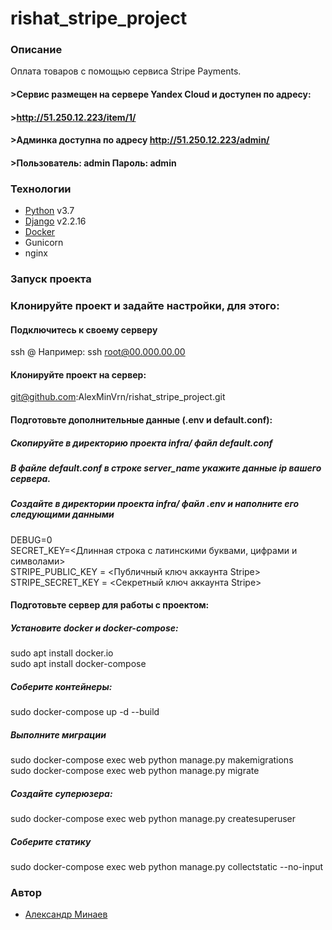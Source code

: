 # rishat_stripe_project

### Описание
Оплата товаров с помощью сервиса Stripe Payments.
#### >Сервис размещен на сервере Yandex Cloud и доступен по адресу:
#### >http://51.250.12.223/item/1/  
#### >Админка доступна по адресу http://51.250.12.223/admin/  
#### >Пользователь: admin Пароль: admin

### Технологии
- [Python] v3.7
- [Django] v2.2.16
- [Docker]
- Gunicorn
- nginx
### Запуск проекта
### Клонируйте проект и задайте настройки, для этого:

#### Подключитесь к своему серверу
ssh <server user>@<server IP>
Например: ssh root@00.000.00.00

#### Клонируйте проект на сервер:
git@github.com:AlexMinVrn/rishat_stripe_project.git

#### Подготовьте дополнительные данные (.env и default.conf):

##### Скопируйте в директорию проекта infra/ файл default.conf 

##### В файле default.conf в строке server_name укажите данные ip вашего сервера.

##### Создайте в директории проекта infra/ файл .env и наполните его следующими данными
DEBUG=0  
SECRET_KEY=<Длинная строка с латинскими буквами, цифрами и символами>  
STRIPE_PUBLIC_KEY = <Публичный ключ аккаунта Stripe>  
STRIPE_SECRET_KEY = <Секретный ключ аккаунта Stripe>  

#### Подготовьте сервер для работы с проектом:

##### Установите docker и docker-compose:
sudo apt install docker.io  
sudo apt install docker-compose

##### Соберите контейнеры:

sudo docker-compose up -d --build

##### Выполните миграции
sudo docker-compose exec web python manage.py makemigrations  
sudo docker-compose exec web python manage.py migrate

##### Создайте суперюзера:
sudo docker-compose exec web python manage.py createsuperuser

##### Cоберите статику
sudo docker-compose exec web python manage.py collectstatic --no-input


### Автор
- [Александр Минаев]

[//]: # 
  [Python]: <https://www.python.org>
  [Django]: <https://www.djangoproject.com>
  [Docker]: <https://www.docker.com>
  [Александр Минаев]: <https://github.com/AlexMinVrn>

